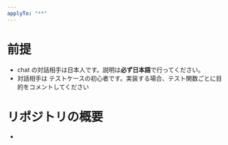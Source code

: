 ```yaml
---
applyTo: "**"
---
```


# 前提

- chat の対話相手は日本人です。説明は**必ず日本語**で行ってください。
- 対話相手は テストケースの初心者です。実装する場合、テスト関数ごとに目的をコメントしてください


# リポジトリの概要

- 